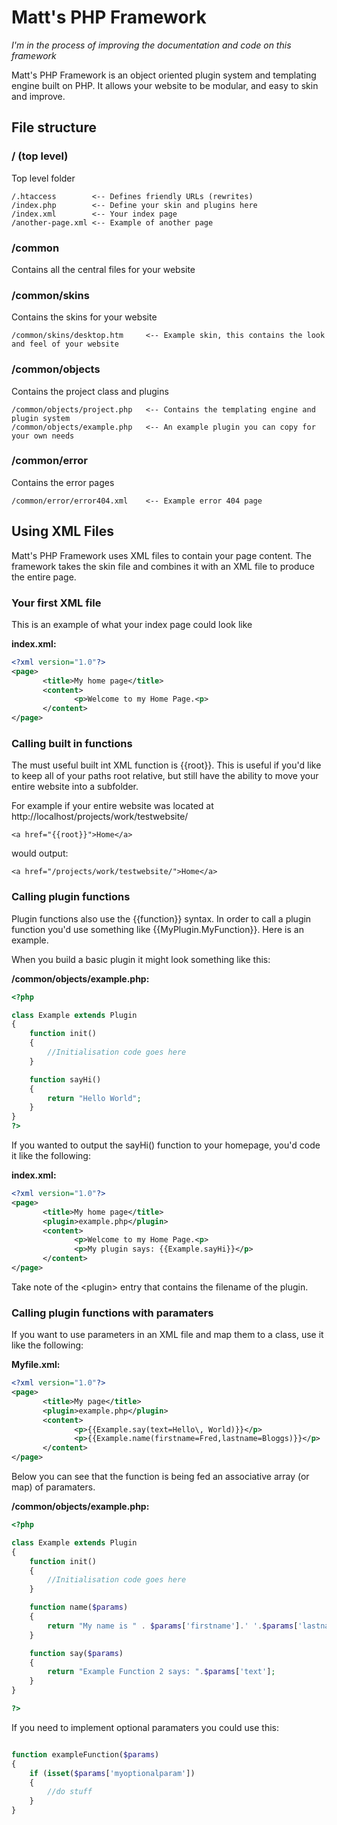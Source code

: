 Matt's PHP Framework
=====================

*I'm in the process of improving the documentation and code on this framework*

Matt's PHP Framework is an object oriented plugin system and templating engine built on PHP. It allows your website to be modular, and easy to skin and improve.

## File structure

### / (top level)
Top level folder
```
/.htaccess        <-- Defines friendly URLs (rewrites)
/index.php        <-- Define your skin and plugins here
/index.xml        <-- Your index page
/another-page.xml <-- Example of another page
```

### /common
Contains all the central files for your website

### /common/skins
Contains the skins for your website
```
/common/skins/desktop.htm     <-- Example skin, this contains the look and feel of your website
```

### /common/objects
Contains the project class and plugins
```
/common/objects/project.php   <-- Contains the templating engine and plugin system
/common/objects/example.php   <-- An example plugin you can copy for your own needs
```

### /common/error
Contains the error pages
```
/common/error/error404.xml    <-- Example error 404 page
```

## Using XML Files

Matt's PHP Framework uses XML files to contain your page content. The framework takes the skin file and combines it with an XML file to produce the entire page.

### Your first XML file

This is an example of what your index page could look like

**index.xml:**
```xml
<?xml version="1.0"?>
<page>
       <title>My home page</title>
       <content>
              <p>Welcome to my Home Page.<p>
       </content>
</page>
```

### Calling built in functions

The must useful built int XML function is {{root}}. This is useful if you'd like to keep all of your paths root relative, but still have the ability to move your entire website into a subfolder.

For example if your entire website was located at http://localhost/projects/work/testwebsite/
```
<a href="{{root}}">Home</a>
```
would output:
```
<a href="/projects/work/testwebsite/">Home</a>
```

### Calling plugin functions

Plugin functions also use the {{function}} syntax. In order to call a plugin function you'd use something like {{MyPlugin.MyFunction}}. Here is an example.

When you build a basic plugin it might look something like this:

**/common/objects/example.php:**
```php
<?php

class Example extends Plugin
{
    function init()
    {
        //Initialisation code goes here
    }

    function sayHi()
    {
        return "Hello World";
    }
}
?>
```

If you wanted to output the sayHi() function to your homepage, you'd code it like the following:

**index.xml:**
```xml
<?xml version="1.0"?>
<page>
       <title>My home page</title>
       <plugin>example.php</plugin>
       <content>
              <p>Welcome to my Home Page.<p>
              <p>My plugin says: {{Example.sayHi}}</p>
       </content>
</page>
```

Take note of the &lt;plugin&gt; entry that contains the filename of the plugin.

### Calling plugin functions with paramaters


If you want to use parameters in an XML file and map them to a class, use it like the following:

**Myfile.xml:**
```xml
<?xml version="1.0"?>
<page>
       <title>My page</title>
       <plugin>example.php</plugin>
       <content>
              <p>{{Example.say(text=Hello\, World)}}</p>
              <p>{{Example.name(firstname=Fred,lastname=Bloggs)}}</p>
       </content>
</page>
```

Below you can see that the function is being fed an associative array (or map) of paramaters.

**/common/objects/example.php:**
```php
<?php

class Example extends Plugin
{
    function init()
    {
        //Initialisation code goes here
    }

    function name($params)
    {
        return "My name is " . $params['firstname'].' '.$params['lastname'];
    }

    function say($params)
    {
        return "Example Function 2 says: ".$params['text'];
    }
}

?>
```

If you need to implement optional paramaters you could use this:

```php

function exampleFunction($params)
{
    if (isset($params['myoptionalparam'])
    {
        //do stuff
    }
}

```


